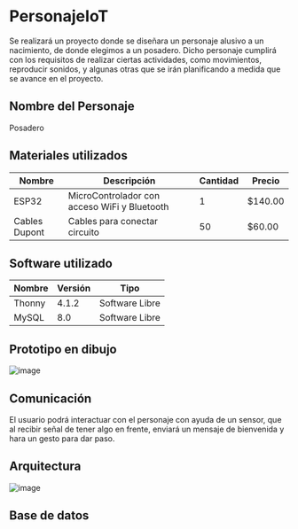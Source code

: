 # PersonajeIoT
Se realizará un proyecto donde se diseñara un personaje alusivo a un nacimiento, de donde elegimos a un posadero. Dicho personaje cumplirá con los requisitos de realizar ciertas actividades, como movimientos, reproducir sonidos, y algunas otras que se irán planificando a medida que se avance en el proyecto.

## Nombre del Personaje
Posadero

## Materiales utilizados
| Nombre | Descripción | Cantidad | Precio |
|--|--|--|--|
| ESP32 | MicroControlador con acceso WiFi y Bluetooth | 1 | $140.00 |
| Cables Dupont | Cables para conectar circuito | 50 | $60.00 |

## Software utilizado
| Nombre | Versión | Tipo |
|--|--|--|
| Thonny | 4.1.2 | Software Libre |
| MySQL | 8.0 | Software Libre |

## Prototipo en dibujo
![image](https://github.com/Oscaarc/PersonajeIoT/assets/146128902/750a16a1-2fcb-43c4-ac74-bf4b0bf11e2c)


## Comunicación
El usuario podrá interactuar con el personaje con ayuda de un sensor, que al recibir señal de tener algo en frente, enviará un mensaje de bienvenida y hara un gesto para dar paso.

## Arquitectura
![image](https://github.com/Oscaarc/PersonajeIoT/assets/146128902/f0f81792-6541-4af4-b146-2a95f4506c34)

## Base de datos


